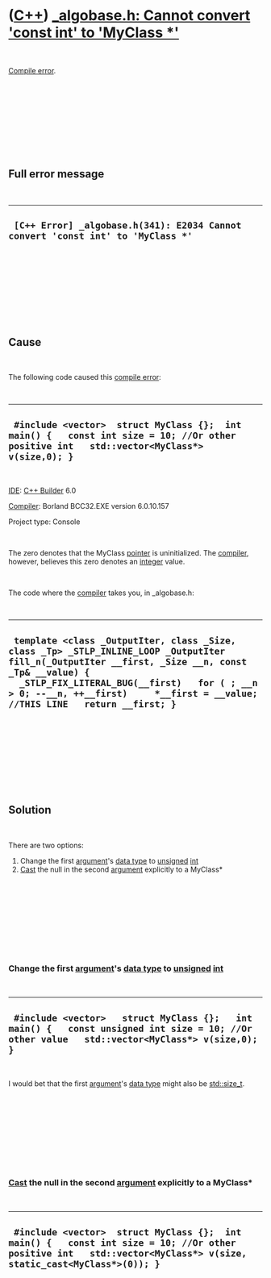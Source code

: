 



 

 

 

 

 

([C++](Cpp.md)) [\_algobase.h: Cannot convert 'const int' to 'MyClass \*'](CppCompileError_algobaseHcannotConvertConstIntToMyClassPtr.md)
===========================================================================================================================================

 

[Compile error](CppCompileError.md).

 

 

 

 

 

Full error message
------------------

 

  ----------------------------------------------------------------------------------
  ` [C++ Error] _algobase.h(341): E2034 Cannot convert 'const int' to 'MyClass *'`
  ----------------------------------------------------------------------------------

 

 

 

 

 

Cause
-----

 

The following code caused this [compile error](CppCompileError.md):

 

  --------------------------------------------------------------------------------------------------------------------------------------------
  ` #include <vector>  struct MyClass {};  int main() {   const int size = 10; //Or other positive int   std::vector<MyClass*> v(size,0); }`
  --------------------------------------------------------------------------------------------------------------------------------------------

 

[IDE](CppIde.md): [C++ Builder](CppBuilder.md) 6.0

[Compiler](CppCompiler.md): Borland BCC32.EXE version 6.0.10.157

Project type: Console

 

The zero denotes that the MyClass [pointer](CppPointer.md) is
uninitialized. The [compiler](CppCompiler.md), however, believes this
zero denotes an [integer](CppInt.md) value.

 

The code where the [compiler](CppCompiler.md) takes you, in
\_algobase.h:

 

  ----------------------------------------------------------------------------------------------------------------------------------------------------------------------------------------------------------------------------------------------------------------------------------
  ` template <class _OutputIter, class _Size, class _Tp> _STLP_INLINE_LOOP _OutputIter fill_n(_OutputIter __first, _Size __n, const _Tp& __value) {   _STLP_FIX_LITERAL_BUG(__first)   for ( ; __n > 0; --__n, ++__first)     *__first = __value; //THIS LINE   return __first; }`
  ----------------------------------------------------------------------------------------------------------------------------------------------------------------------------------------------------------------------------------------------------------------------------------

 

 

 

 

 

Solution
--------

 

There are two options:

1.  Change the first [argument](CppArgument.md)'s [data
    type](CppDataType.md) to [unsigned](CppUnsigned.md)
    [int](CppInt.md)
2.  [Cast](CppCast.md) the null in the second
    [argument](CppArgument.md) explicitly to a MyClass\*

 

 

 

 

 

### Change the first [argument](CppArgument.md)'s [data type](CppDataType.md) to [unsigned](CppUnsigned.md) [int](CppInt.md)

 

  ------------------------------------------------------------------------------------------------------------------------------------------------
  ` #include <vector>   struct MyClass {};   int main() {   const unsigned int size = 10; //Or other value   std::vector<MyClass*> v(size,0); }`
  ------------------------------------------------------------------------------------------------------------------------------------------------

 

I would bet that the first [argument](CppArgument.md)'s [data
type](CppDataType.md) might also be [std::size\_t](CppSize_t.md).

 

 

 

 

 

### [Cast](CppCast.md) the null in the second [argument](CppArgument.md) explicitly to a MyClass\*

 

  --------------------------------------------------------------------------------------------------------------------------------------------------------------------
  ` #include <vector>  struct MyClass {};  int main() {   const int size = 10; //Or other positive int   std::vector<MyClass*> v(size, static_cast<MyClass*>(0)); }`
  --------------------------------------------------------------------------------------------------------------------------------------------------------------------

 

 

 

 

 





 



